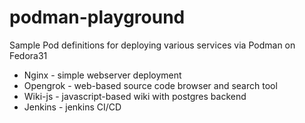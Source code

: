 # podman-playground
Sample Pod definitions for deploying various services via Podman on Fedora31

- Nginx - simple webserver deployment
- Opengrok - web-based source code browser and search tool
- Wiki-js - javascript-based wiki with postgres backend
- Jenkins - jenkins CI/CD
